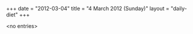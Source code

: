 +++
date = "2012-03-04"
title = "4 March 2012 (Sunday)"
layout = "daily-diet"
+++


\<no entries\>

